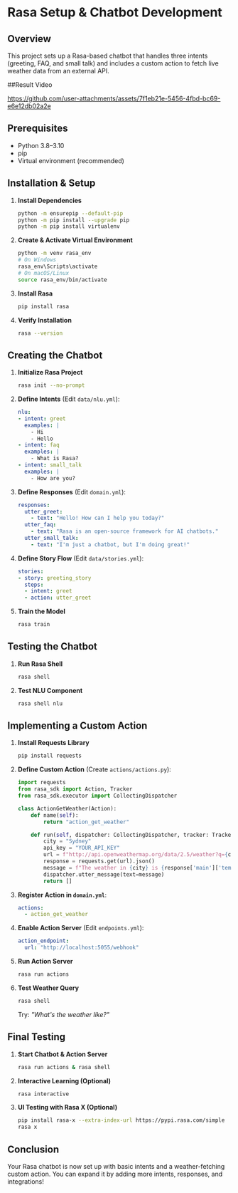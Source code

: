 # Rasa Setup & Chatbot Development

## Overview
This project sets up a Rasa-based chatbot that handles three intents (greeting, FAQ, and small talk) and includes a custom action to fetch live weather data from an external API.

##Result Video

https://github.com/user-attachments/assets/7f1eb21e-5456-4fbd-bc69-e6e12db02a2e

## Prerequisites
- Python 3.8–3.10
- pip
- Virtual environment (recommended)

## Installation & Setup

1. **Install Dependencies**
   ```bash
   python -m ensurepip --default-pip
   python -m pip install --upgrade pip
   python -m pip install virtualenv
   ```
2. **Create & Activate Virtual Environment**
   ```bash
   python -m venv rasa_env
   # On Windows
   rasa_env\Scripts\activate
   # On macOS/Linux
   source rasa_env/bin/activate
   ```
3. **Install Rasa**
   ```bash
   pip install rasa
   ```
4. **Verify Installation**
   ```bash
   rasa --version
   ```

## Creating the Chatbot

1. **Initialize Rasa Project**
   ```bash
   rasa init --no-prompt
   ```
2. **Define Intents** (Edit `data/nlu.yml`):
   ```yaml
   nlu:
   - intent: greet
     examples: |
       - Hi
       - Hello
   - intent: faq
     examples: |
       - What is Rasa?
   - intent: small_talk
     examples: |
       - How are you?
   ```
3. **Define Responses** (Edit `domain.yml`):
   ```yaml
   responses:
     utter_greet:
       - text: "Hello! How can I help you today?"
     utter_faq:
       - text: "Rasa is an open-source framework for AI chatbots."
     utter_small_talk:
       - text: "I'm just a chatbot, but I'm doing great!"
   ```
4. **Define Story Flow** (Edit `data/stories.yml`):
   ```yaml
   stories:
   - story: greeting_story
     steps:
     - intent: greet
     - action: utter_greet
   ```
5. **Train the Model**
   ```bash
   rasa train
   ```

## Testing the Chatbot

1. **Run Rasa Shell**
   ```bash
   rasa shell
   ```
2. **Test NLU Component**
   ```bash
   rasa shell nlu
   ```

## Implementing a Custom Action

1. **Install Requests Library**
   ```bash
   pip install requests
   ```
2. **Define Custom Action** (Create `actions/actions.py`):
   ```python
   import requests
   from rasa_sdk import Action, Tracker
   from rasa_sdk.executor import CollectingDispatcher

   class ActionGetWeather(Action):
       def name(self):
           return "action_get_weather"

       def run(self, dispatcher: CollectingDispatcher, tracker: Tracker, domain):
           city = "Sydney"
           api_key = "YOUR_API_KEY"
           url = f"http://api.openweathermap.org/data/2.5/weather?q={city}&appid={api_key}&units=metric"
           response = requests.get(url).json()
           message = f"The weather in {city} is {response['main']['temp']}°C with {response['weather'][0]['description']}."
           dispatcher.utter_message(text=message)
           return []
   ```
3. **Register Action in `domain.yml`**:
   ```yaml
   actions:
     - action_get_weather
   ```
4. **Enable Action Server** (Edit `endpoints.yml`):
   ```yaml
   action_endpoint:
     url: "http://localhost:5055/webhook"
   ```
5. **Run Action Server**
   ```bash
   rasa run actions
   ```
6. **Test Weather Query**
   ```bash
   rasa shell
   ```
   Try: *"What's the weather like?"*

## Final Testing
1. **Start Chatbot & Action Server**
   ```bash
   rasa run actions & rasa shell
   ```
2. **Interactive Learning (Optional)**
   ```bash
   rasa interactive
   ```
3. **UI Testing with Rasa X (Optional)**
   ```bash
   pip install rasa-x --extra-index-url https://pypi.rasa.com/simple
   rasa x
   ```

## Conclusion
Your Rasa chatbot is now set up with basic intents and a weather-fetching custom action. You can expand it by adding more intents, responses, and integrations!

